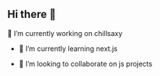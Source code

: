 ## Hi there 👋

<!--
**roirepus/roirepus** is a ✨ _special_ ✨ repository because its `README.md` (this file) appears on your GitHub profile.


Here are some ideas to get you started:
-->
 🔭 I’m currently working on chillsaxy
- 🌱 I’m currently learning next.js
- 👯 I’m looking to collaborate on js projects
  <!--
- 🤔 I’m looking for help with ...
- 💬 Ask me about ...
- 📫 How to reach me: ...
- 😄 Pronouns: ...
- ⚡ Fun fact: ...
  -->

  [![My GitHub stats](https://github-readme-stats.vercel.app/api?username=roirepus)](https://github.com/roirepus/github-readme-stats)

